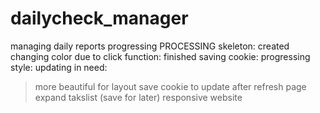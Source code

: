 # dailycheck_manager
managing daily reports progressing
PROCESSING
skeleton: created
changing color due to click function: finished
saving cookie: progressing
style: updating
in need:
> more beautiful for layout
> save cookie to update after refresh page
> expand takslist (save for later)
>responsive website

